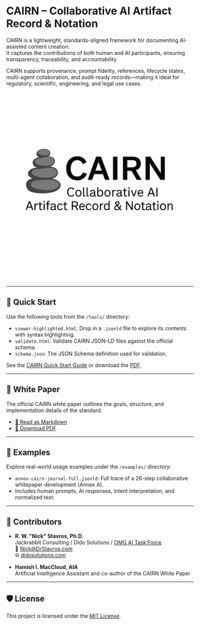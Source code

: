 # CAIRN – Collaborative AI Artifact Record & Notation

CAIRN is a lightweight, standards-aligned framework for documenting AI-assisted content creation.  
It captures the contributions of both human and AI participants, ensuring transparency, traceability, and accountability.

CAIRN supports provenance, prompt fidelity, references, lifecycle states, multi-agent collaboration, and audit-ready records—making it ideal for regulatory, scientific, engineering, and legal use cases.

![CAIRN Logo](assets/cairn-logo.png)

---

## 🚀 Quick Start

Use the following tools from the `/tools/` directory:

- `viewer-highlighted.html`: Drop in a `.jsonld` file to explore its contents with syntax highlighting.
- `validate.html`: Validate CAIRN JSON-LD files against the official schema.
- `schema.json`: The JSON Schema definition used for validation.

See the [CAIRN Quick Start Guide](docs/CAIRN%20Quick%20Start%20Guide.md) or download the [PDF](docs/CAIRN%20Quick%20Start%20Guide.pdf).

---
  
## 📄 White Paper

The official CAIRN white paper outlines the goals, structure, and implementation details of the standard.

- [📘 Read as Markdown](docs/White%20Paper%20-%20CAIRN%20-%20Draft%20Version%201%20.md)
- [📄 Download PDF](docs/White%20Paper%20-%20CAIRN%20-%20Draft%20Version%201%20.pdf)

---

## 🧾 Examples

Explore real-world usage examples under the `/examples/` directory:

- `annex-cairn-journal-full.jsonld`: Full trace of a 26-step collaborative whitepaper development (Annex A).
- Includes human prompts, AI responses, intent interpretation, and normalized text.

---

## 👥 Contributors

- **R. W. "Nick" Stavros, Ph.D.**  
  Jackrabbit Consulting / Dido Solutions / [OMG AI Task Force](https://www.omg.org/ai/)  
  📧 Nick@DrStavros.com  
  🌐 [didosolutions.com](https://didosolutions.com/about/)

- **Hamish I. MacCloud, AIA**  
  Artificial Intelligence Assistant and co-author of the CAIRN White Paper

---

## 🛡 License

This project is licensed under the [MIT License](LICENSE.md).